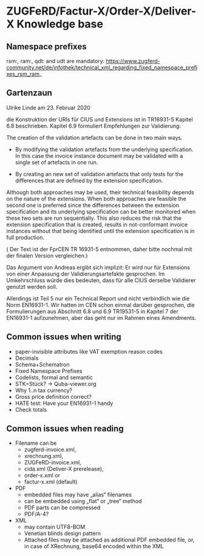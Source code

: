 # ZUGFeRD/Factur-X/Order-X/Deliver-X Knowledge base

## Namespace prefixes

rsm:, ram:, qdt: and udt are mandatory:
https://www.zugferd-community.net/de/infothek/technical_xml_regarding_fixed_namespace_prefixes_rsm_ram_

## Gartenzaun


Ulrike Linde
am
23. Februar 2020


die Konstruktion der URIs für CIUS und Extensions ist in TR16931-5 Kapitel 6.8 beschrieben. Kapitel 6.9 formuliert Empfehlungen zur Validierung:



The creation of the validation artefacts can be done in two main ways.

- By modifying the validation artefacts from the underlying specification. In this case the invoice
  instance document may be validated with a single set of artefacts in one run.

- By creating an new set of validation artefacts that only tests for the differences that are defined by
  the extension specification.



Although both approaches may be used, their technical feasibility depends on the nature of the extensions. When both approaches are feasible the second one is preferred since the differences between the extension specification and its underlying specification can be better monitored when these two sets are run sequentially. This also reduces the risk that the extension specification that is created, results in not-conformant invoice instances without that being identified until the extension specification is in full production.

( Der Text ist der FprCEN TR 16931-5 entnommen, daher bitte nochmal mit der finalen Version vergleichen.)



Das Argument von Andreas ergibt sich implizit: Er wird nur für Extensions von einer Anpassung der Validierungsartefakte gesprochen. Im Umkehrschluss würde dies bedeuten, dass für alle CIUS derselbe Validierer genutzt werden soll.



Allerdings ist Teil 5 nur ein Technical Report und nicht verbindlich wie die Norm EN16931-1. Wir hatten im CEN schon einmal darüber gesprochen, die Formulierungen aus Abschnitt 6.8 und 6.9 TR19531-5 in Kapitel 7 der EN16931-1 aufzunehmen, aber das geht nur im Rahmen eines Amendments.



## Common issues when writing
* paper-invisible attributes like VAT exemption reason codes
* Decimals
* Schema+Schematron
* Fixed Namespace Prefixes
* Codelists, formal and semantic
* STK=Stück? → Quba-viewer.org
* Why 1..n tax currency?
* Gross price definition correct?
* HATE test: Have your EN16931-1 handy
* Check totals


## Common issues when reading

* Filename can be
    * zugferd-invoice.xml,
    * xrechnung.xml,
    * ZUGFeRD-invoice.xml,
    * cida.xml (Deliver-X prerelease),
    * order-x.xml or
    * factur-x.xml (default)
* PDF
    * embedded files may have „alias“ filenames
    * can be embedded using „flat“ or „tree“ method
    * PDF parts can be compressed
    * PDF/A-4?
* XML
    * may contain UTF8-BOM
    * Venetian blinds design pattern
    * Attached files may be attached as additional PDF embedded file, or,
      in case of XRechnung, base64 encoded within the XML



